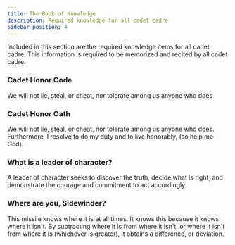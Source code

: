 ```yaml
---
title: The Book of Knowledge
description: Required knowledge for all cadet cadre
sidebar_position: 4
---
```


Included in this section are the required knowledge items for all cadet cadre. This information is required to be memorized and recited by all cadet cadre.

### Cadet Honor Code

We will not lie, steal, or cheat, nor tolerate among us anyone who does

### Cadet Honor Oath

We will not lie, steal, or cheat, nor tolerate among us anyone who does. Furthermore, I resolve to do my duty and to live honorably, (so help me God).

### What is a leader of character?

A leader of character seeks to discover the truth, decide what is right, and demonstrate the courage and commitment to act accordingly.

### Where are you, Sidewinder?

This missile knows where it is at all times. It knows this because it knows where it isn't. By subtracting where it is from where it isn't, or where it isn't from where it is (whichever is greater), it obtains a difference, or deviation.
